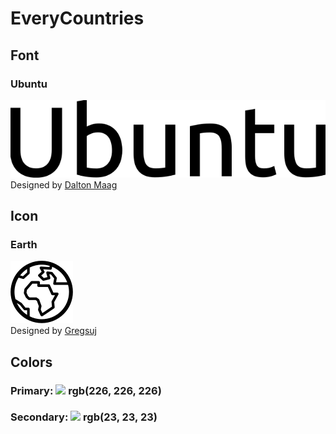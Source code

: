 # EveryCountries

## Font
### Ubuntu
![](app/images/font.svg) </br>
Designed by [Dalton Maag](https://fonts.google.com/?query=Dalton+Maag)

## Icon
### Earth
![](app/images/earth.svg) </br>
Designed by [Gregsuj](https://thenounproject.com/GregSuj/)

## Colors 
### Primary: ![](https://singlecolorimage.com/get/E2E2E2/15x15) rgb(226, 226, 226)
### Secondary: ![](https://singlecolorimage.com/get/171717/15x15) rgb(23, 23, 23)
